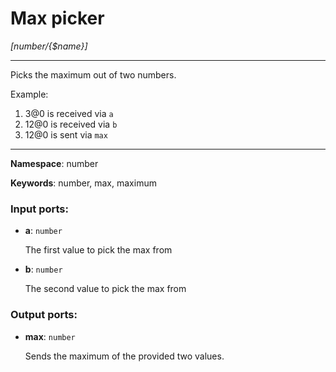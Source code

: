 # Max picker

_[number/{$name}]_

---

Picks the maximum out of two numbers.

Example:

1. 3@0 is received via `a`
2. 12@0 is received via `b`
3. 12@0 is sent via `max`

---

__Namespace__: number

__Keywords__: number, max, maximum

### Input ports:

* __a__: ` number `

    The first value to pick the max from


* __b__: ` number `

    The second value to pick the max from

### Output ports:

* __max__: ` number `

    Sends the maximum of the provided two values.

